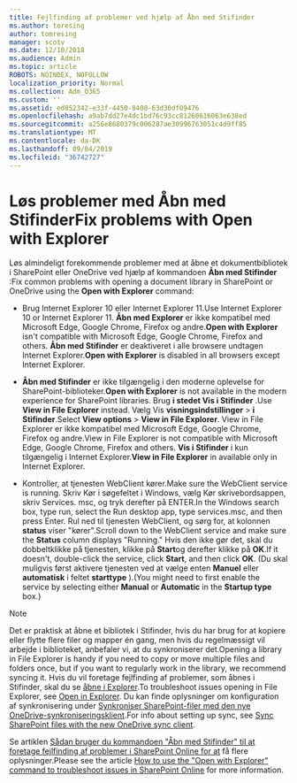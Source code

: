 ```yaml
---
title: Fejlfinding af problemer ved hjælp af Åbn med Stifinder
ms.author: toresing
author: tomresing
manager: scotv
ms.date: 12/10/2018
ms.audience: Admin
ms.topic: article
ROBOTS: NOINDEX, NOFOLLOW
localization_priority: Normal
ms.collection: Adm_O365
ms.custom: ''
ms.assetid: ed852342-e33f-4450-8400-63d30df09476
ms.openlocfilehash: a9ab7dd27e4dc1bd76c93cc81260616063e638ed
ms.sourcegitcommit: a256e8680379c006287ae30996763051c4d9ff85
ms.translationtype: MT
ms.contentlocale: da-DK
ms.lasthandoff: 09/04/2019
ms.locfileid: "36742727"
---
```

# <a name="fix-problems-with-open-with-explorer"></a><span data-ttu-id="a3cbf-102">Løs problemer med Åbn med Stifinder</span><span class="sxs-lookup"><span data-stu-id="a3cbf-102">Fix problems with Open with Explorer</span></span>

<span data-ttu-id="a3cbf-103">Løs almindeligt forekommende problemer med at åbne et dokumentbibliotek i SharePoint eller OneDrive ved hjælp af kommandoen **Åbn med Stifinder** :</span><span class="sxs-lookup"><span data-stu-id="a3cbf-103">Fix common problems with opening a document library in SharePoint or OneDrive using the **Open with Explorer** command:</span></span> 
  
- <span data-ttu-id="a3cbf-104">Brug Internet Explorer 10 eller Internet Explorer 11.</span><span class="sxs-lookup"><span data-stu-id="a3cbf-104">Use Internet Explorer 10 or Internet Explorer 11.</span></span> <span data-ttu-id="a3cbf-105">**Åbn med Explorer** er ikke kompatibel med Microsoft Edge, Google Chrome, Firefox og andre.</span><span class="sxs-lookup"><span data-stu-id="a3cbf-105">**Open with Explorer** isn't compatible with Microsoft Edge, Google Chrome, Firefox and others.</span></span> <span data-ttu-id="a3cbf-106">**Åbn med Stifinder** er deaktiveret i alle browsere undtagen Internet Explorer.</span><span class="sxs-lookup"><span data-stu-id="a3cbf-106">**Open with Explorer** is disabled in all browsers except Internet Explorer.</span></span> 
    
- <span data-ttu-id="a3cbf-107">**Åbn med Stifinder** er ikke tilgængelig i den moderne oplevelse for SharePoint-biblioteker.</span><span class="sxs-lookup"><span data-stu-id="a3cbf-107">**Open with Explorer** is not available in the modern experience for SharePoint libraries.</span></span> <span data-ttu-id="a3cbf-108">Brug **i stedet Vis i Stifinder** .</span><span class="sxs-lookup"><span data-stu-id="a3cbf-108">Use **View in File Explorer** instead.</span></span> <span data-ttu-id="a3cbf-109">Vælg Vis **visningsindstillinger** \> **i Stifinder**.</span><span class="sxs-lookup"><span data-stu-id="a3cbf-109">Select **View options** \> **View in File Explorer**.</span></span> <span data-ttu-id="a3cbf-110">View in File Explorer er ikke kompatibel med Microsoft Edge, Google Chrome, Firefox og andre.</span><span class="sxs-lookup"><span data-stu-id="a3cbf-110">View in File Explorer is not compatible with Microsoft Edge, Google Chrome, Firefox and others.</span></span> <span data-ttu-id="a3cbf-111">**Vis i Stifinder** i kun tilgængelig i Internet Explorer.</span><span class="sxs-lookup"><span data-stu-id="a3cbf-111">**View in File Explorer** in available only in Internet Explorer.</span></span> 
    
- <span data-ttu-id="a3cbf-112">Kontroller, at tjenesten WebClient kører.</span><span class="sxs-lookup"><span data-stu-id="a3cbf-112">Make sure the WebClient service is running.</span></span> <span data-ttu-id="a3cbf-113">Skriv Kør i søgefeltet i Windows, vælg Kør skrivebordsappen, skriv Services. msc, og tryk derefter på ENTER.</span><span class="sxs-lookup"><span data-stu-id="a3cbf-113">In the Windows search box, type run, select the Run desktop app, type services.msc, and then press Enter.</span></span> <span data-ttu-id="a3cbf-114">Rul ned til tjenesten WebClient, og sørg for, at kolonnen **status** viser "kører".</span><span class="sxs-lookup"><span data-stu-id="a3cbf-114">Scroll down to the WebClient service and make sure the **Status** column displays "Running."</span></span> <span data-ttu-id="a3cbf-115">Hvis den ikke gør det, skal du dobbeltklikke på tjenesten, klikke på **Start**og derefter klikke på **OK**.</span><span class="sxs-lookup"><span data-stu-id="a3cbf-115">If it doesn't, double-click the service, click **Start**, and then click **OK**.</span></span> <span data-ttu-id="a3cbf-116">(Du skal muligvis først aktivere tjenesten ved at vælge enten **Manuel** eller **automatisk** i feltet **starttype** ).</span><span class="sxs-lookup"><span data-stu-id="a3cbf-116">(You might need to first enable the service by selecting either **Manual** or **Automatic** in the **Startup type** box.)</span></span> 
    
> [!NOTE]
> <span data-ttu-id="a3cbf-117">Det er praktisk at åbne et bibliotek i Stifinder, hvis du har brug for at kopiere eller flytte flere filer og mapper én gang, men hvis du regelmæssigt vil arbejde i biblioteket, anbefaler vi, at du synkroniserer det.</span><span class="sxs-lookup"><span data-stu-id="a3cbf-117">Opening a library in File Explorer is handy if you need to copy or move multiple files and folders once, but if you want to regularly work in the library, we recommend syncing it.</span></span> <span data-ttu-id="a3cbf-118">Hvis du vil foretage fejlfinding af problemer, som åbnes i Stifinder, skal du se [åbne i Explorer](https://go.microsoft.com/fwlink/?linkid=871665).</span><span class="sxs-lookup"><span data-stu-id="a3cbf-118">To troubleshoot issues opening in File Explorer, see [Open in Explorer](https://go.microsoft.com/fwlink/?linkid=871665).</span></span> <span data-ttu-id="a3cbf-119">Du kan finde oplysninger om konfiguration af synkronisering under [Synkroniser SharePoint-filer med den nye OneDrive-synkroniseringsklient](https://go.microsoft.com/fwlink/?linkid=871666).</span><span class="sxs-lookup"><span data-stu-id="a3cbf-119">For info about setting up sync, see [Sync SharePoint files with the new OneDrive sync client](https://go.microsoft.com/fwlink/?linkid=871666).</span></span>
  
<span data-ttu-id="a3cbf-120">Se artiklen [Sådan bruger du kommandoen "Åbn med Stifinder" til at foretage fejlfinding af problemer i SharePoint Online for at](https://docs.microsoft.com/sharepoint/support/lists-and-libraries/troubleshoot-issues-using-open-with-explorer) få flere oplysninger.</span><span class="sxs-lookup"><span data-stu-id="a3cbf-120">Please see the article [How to use the "Open with Explorer" command to troubleshoot issues in SharePoint Online](https://docs.microsoft.com/sharepoint/support/lists-and-libraries/troubleshoot-issues-using-open-with-explorer) for more information.</span></span> 
  


